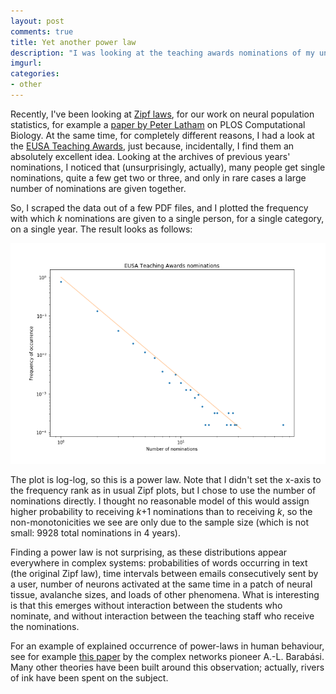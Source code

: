 ```yaml
---
layout: post
comments: true
title: Yet another power law
description: "I was looking at the teaching awards nominations of my university's teaching staff. I found a Zipf-like power law (for a change)."
imgurl:
categories:
- other
---
```


Recently, I've been looking at [Zipf laws](http://en.wikipedia.org/wiki/Zipf_law), for our work on neural population statistics, for example a [paper by Peter Latham](http://journals.plos.org/ploscompbiol/article?id=10.1371/journal.pcbi.1005110) on PLOS Computational Biology. At the same time, for completely different
reasons, I had a look at the [EUSA Teaching Awards](https://www.eusa.ed.ac.uk/representation/campaigns/teachingawards/), just because, incidentally, I find them
an absolutely excellent idea. Looking at the archives of previous years' nominations, I noticed that (unsurprisingly, actually), many people get single nominations,
quite a few get two or three, and only in rare cases a large number of nominations are given together.

So, I scraped the data out of a few PDF files, and I plotted the frequency with which *k* nominations are given to a single person, for a single category, on a
single year. The result looks as follows:

![png](/files/TAzipf.png)

The plot is log-log, so this is a power law. Note that I didn't set the x-axis to the frequency rank as in usual Zipf plots, but I chose to use the number of
nominations directly. I thought no reasonable model of this would assign higher probability to receiving *k*+1 nominations than to receiving *k*, so the non-monotonicities
we see are only due to the sample size (which is not small: 9928 total nominations in 4 years).

Finding a power law is not surprising, as these distributions appear everywhere in complex systems: probabilities of words occurring in text (the original Zipf law),
time intervals between emails consecutively sent by a user, number of neurons activated at the same time in a patch of neural tissue, avalanche sizes, and loads of other
phenomena. What is interesting is that this emerges without interaction between the students who nominate, and without interaction between the teaching staff who receive
the nominations.

For an example of explained occurrence of power-laws in human behaviour, see for example [this paper](http://www.nature.com/nature/journal/v435/n7039/full/nature03459.html)
by the complex networks pioneer A.-L. Barabási. Many other theories have been built around this observation; actually, rivers of ink have been spent on the subject.
